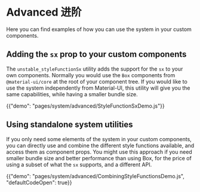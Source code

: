 # Advanced 进阶

<p class="description">Here you can find examples of how you can use the system in your custom components.</p>

## Adding the `sx` prop to your custom components

The `unstable_styleFunctionSx` utility adds the support for the `sx` to your own components. Normally you would use the `Box` components from `@material-ui/core` at the root of your component tree. If you would like to use the system independently from Material-UI, this utility will give you the same capabilities, while having a smaller bundle size.

{{"demo": "pages/system/advanced/StyleFunctionSxDemo.js"}}

## Using standalone system utilities

If you only need some elements of the system in your custom components, you can directly use and combine the different style functions available, and access them as component props. You might use this approach if you need smaller bundle size and better performance than using Box, for the price of using a subset of what the `sx` supports, and a different API.

{{"demo": "pages/system/advanced/CombiningStyleFunctionsDemo.js", "defaultCodeOpen": true}}
